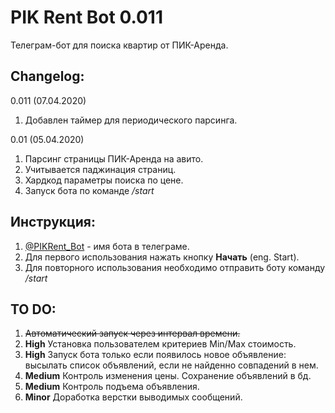 # PIK Rent Bot 0.011
Телеграм-бот для поиска квартир от ПИК-Аренда.

## Changelog:

0.011 (07.04.2020)
1. Добавлен таймер для периодического парсинга.

0.01 (05.04.2020)
1. Парсинг страницы ПИК-Аренда на авито.
2. Учитывается паджинация страниц.
3. Хардкод параметры поиска по цене.
4. Запуск бота по команде _/start_

## Инструкция:
1. [@PIKRent_Bot](https://t.me/PIKRent_Bot) - имя бота в телеграме.
2. Для первого использования нажать кнопку __Начать__ (eng. Start).
3. Для повторного использования необходимо отправить боту команду _/start_

## TO DO:
1. ~~Автоматический запуск через интервал времени.~~
2. __High__ Установка пользователем критериев Min/Max стоимость.
3. __High__ Запуск бота только если появилось новое объявление: высылать список объявлений, если не найденно совпадений в нем.
4. __Medium__ Контроль изменения цены. Сохранение объявлений в бд.
5. __Medium__ Контроль подъема объявления.
5. __Minor__ Доработка верстки выводимых сообщений.
